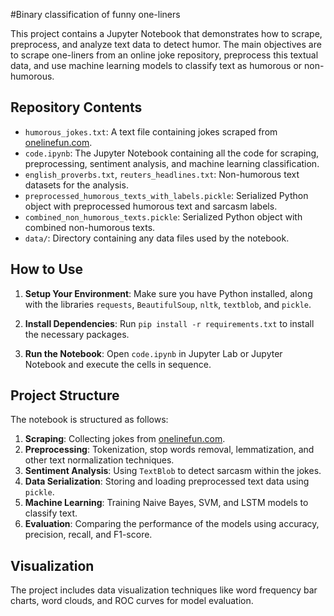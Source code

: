 #Binary classification of funny one-liners

This project contains a Jupyter Notebook that demonstrates how to scrape, preprocess, and analyze text data to detect humor. The main objectives are to scrape one-liners from an online joke repository, preprocess this textual data, and use machine learning models to classify text as humorous or non-humorous.

## Repository Contents

- `humorous_jokes.txt`: A text file containing jokes scraped from [onelinefun.com](https://onelinefun.com/).
- `code.ipynb`: The Jupyter Notebook containing all the code for scraping, preprocessing, sentiment analysis, and machine learning classification.
- `english_proverbs.txt`, `reuters_headlines.txt`: Non-humorous text datasets for the analysis.
- `preprocessed_humorous_texts_with_labels.pickle`: Serialized Python object with preprocessed humorous text and sarcasm labels.
- `combined_non_humorous_texts.pickle`: Serialized Python object with combined non-humorous texts.
- `data/`: Directory containing any data files used by the notebook.

## How to Use

1. **Setup Your Environment**: Make sure you have Python installed, along with the libraries `requests`, `BeautifulSoup`, `nltk`, `textblob`, and `pickle`.

2. **Install Dependencies**: Run `pip install -r requirements.txt` to install the necessary packages.

3. **Run the Notebook**: Open `code.ipynb` in Jupyter Lab or Jupyter Notebook and execute the cells in sequence.

## Project Structure

The notebook is structured as follows:

1. **Scraping**: Collecting jokes from [onelinefun.com](https://onelinefun.com/).
2. **Preprocessing**: Tokenization, stop words removal, lemmatization, and other text normalization techniques.
3. **Sentiment Analysis**: Using `TextBlob` to detect sarcasm within the jokes.
4. **Data Serialization**: Storing and loading preprocessed text data using `pickle`.
5. **Machine Learning**: Training Naive Bayes, SVM, and LSTM models to classify text.
6. **Evaluation**: Comparing the performance of the models using accuracy, precision, recall, and F1-score.

## Visualization

The project includes data visualization techniques like word frequency bar charts, word clouds, and ROC curves for model evaluation.


